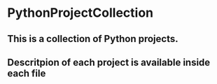 # PythonProjectCollection
## This is a collection of Python projects.
## Descritpion of each project is available inside each file
